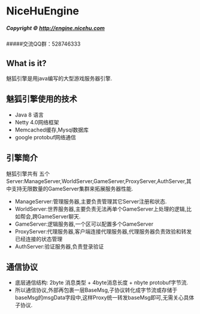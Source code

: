 # NiceHuEngine
##### Copyright © http://engine.nicehu.com

#####交流QQ群：528746333

## What is it?

魅狐引擎是用java编写的大型游戏服务器引擎.

## 魅狐引擎使用的技术
- Java 8 语言
- Netty 4.0网络框架
- Memcached缓存,Mysql数据库
- google protobuf网络通信


## 引擎简介
 魅狐引擎共有 五个Server:ManageServer,WorldServer,GameServer,ProxyServer,AuthServer,其中支持无限数量的GameServer集群来拓展服务器性能.

- ManageServer:管理服务器,主要负责管理其它Server注册和状态.
- WorldServer:世界服务器,主要负责无法再单个GameServer上处理的逻辑,比如帮会,跨GameServer聊天.
- GameServer:逻辑服务器,一个区可以配置多个GameServer
- ProxyServer:代理服务器,客户端连接代理服务器,代理服务器负责效验和转发已经连接的状态管理
- AuthServer:验证服务器,负责登录验证

## 通信协议
- 底层通信结构: 2byte 消息类型 + 4byte消息长度 + nbyte protobuf字节流.
- 所以通信协议,外部再包裹一层BaseMsg,子协议转化成字节流或存储于baseMsg的msgData字段中,这样Proxy统一转发baseMsg即可,无需关心具体子协议.